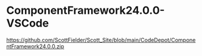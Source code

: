 # ComponentFramework24.0.0-VSCode
 https://github.com/ScottFielder/Scott_Site/blob/main/CodeDepot/ComponentFramework24.0.0.zip
